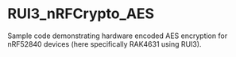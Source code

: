 # RUI3_nRFCrypto_AES

Sample code demonstrating hardware encoded AES encryption for nRF52840 devices (here specifically RAK4631 using RUI3).